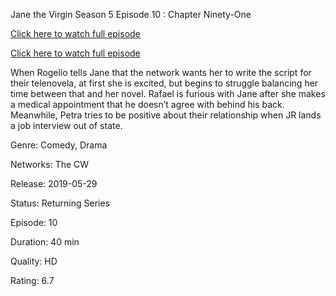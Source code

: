 ﻿Jane the Virgin Season 5 Episode 10 : Chapter Ninety-One

<p><a href="https://t.co/ta2iplumpc">Click here to watch full episode</a></p>

<p><a href="https://t.co/ta2iplumpc">Click here to watch full episode</a></p>

When Rogelio tells Jane that the network wants her to write the script for their telenovela, at first she is excited, but begins to struggle balancing her time between that and her novel. Rafael is furious with Jane after she makes a medical appointment that he doesn’t agree with behind his back. Meanwhile, Petra tries to be positive about their relationship when JR lands a job interview out of state.

Genre: Comedy, Drama

Networks: The CW

Release: 2019-05-29

Status: Returning Series

Episode: 10

Duration: 40 min

Quality: HD

Rating: 6.7